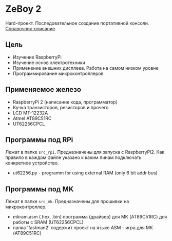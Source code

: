 # ZeBoy 2
Hard-проект. 
Последовательное создание портативной консоли.
[Справочник-описание][lnk_help].

Цель
--------
- Изучение RaspberryPi
- Изучение основ электротехники
- Применение внешних дисплеев. Работа на самом низком уровне
- Программирование микроконтроллеров

Применяемое железо
--------
- RaspberryPi 2 (написание кода, программатор)
- Кучка транзисторов, резисторов и прочего
- LCD MT-12232A
- Atmel AT89C51RC
- UT62256CPCL



Программы под RPi
----------
Лежат в папке `src_rpi`. Предназначены для запуска с RaspberryPi2. Как правило в каждом файле указано к каким пинам подключать конкретное устройство.
- ut62256.py - programm for using external RAM (only 6 bit addr bus)


Программы под MK
----------
Лежат в папке `src_mk`. Предназначены для прошивки на микроконтроллер.
- mkram.asm (.hex, .bin) программа (драйвер) для МК (AT89C51RC) для работы с SRAM (UT62256CPCL)
- папка 'fastman2' содержит проект на языке ASM - игра для МК (AT89C51RC)


[lnk_help]: <http://zedk.ru/ss/zeboy2/index.html>
